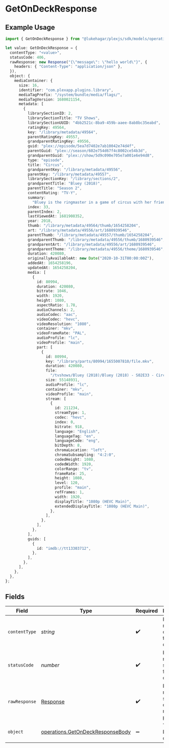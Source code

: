 # GetOnDeckResponse

## Example Usage

```typescript
import { GetOnDeckResponse } from "@lukehagar/plexjs/sdk/models/operations";

let value: GetOnDeckResponse = {
  contentType: "<value>",
  statusCode: 406,
  rawResponse: new Response("{\"message\": \"hello world\"}", {
    headers: { "Content-Type": "application/json" },
  }),
  object: {
    mediaContainer: {
      size: 16,
      identifier: "com.plexapp.plugins.library",
      mediaTagPrefix: "/system/bundle/media/flags/",
      mediaTagVersion: 1680021154,
      metadata: [
        {
          librarySectionID: 2,
          librarySectionTitle: "TV Shows",
          librarySectionUUID: "4bb2521c-8ba9-459b-aaee-8ab8bc35eabd",
          ratingKey: 49564,
          key: "/library/metadata/49564",
          parentRatingKey: 49557,
          grandparentRatingKey: 49556,
          guid: "plex://episode/5ea7d7402e7ab10042e74d4f",
          parentGuid: "plex://season/602e754d67f4c8002ce54b3d",
          grandparentGuid: "plex://show/5d9c090e705e7a001e6e94d8",
          type: "episode",
          title: "Circus",
          grandparentKey: "/library/metadata/49556",
          parentKey: "/library/metadata/49557",
          librarySectionKey: "/library/sections/2",
          grandparentTitle: "Bluey (2018)",
          parentTitle: "Season 2",
          contentRating: "TV-Y",
          summary:
            "Bluey is the ringmaster in a game of circus with her friends but Hercules wants to play his motorcycle game instead. Luckily Bluey has a solution to keep everyone happy.",
          index: 33,
          parentIndex: 2,
          lastViewedAt: 1681908352,
          year: 2018,
          thumb: "/library/metadata/49564/thumb/1654258204",
          art: "/library/metadata/49556/art/1680939546",
          parentThumb: "/library/metadata/49557/thumb/1654258204",
          grandparentThumb: "/library/metadata/49556/thumb/1680939546",
          grandparentArt: "/library/metadata/49556/art/1680939546",
          grandparentTheme: "/library/metadata/49556/theme/1680939546",
          duration: 420080,
          originallyAvailableAt: new Date("2020-10-31T00:00:00Z"),
          addedAt: 1654258196,
          updatedAt: 1654258204,
          media: [
            {
              id: 80994,
              duration: 420080,
              bitrate: 1046,
              width: 1920,
              height: 1080,
              aspectRatio: 1.78,
              audioChannels: 2,
              audioCodec: "aac",
              videoCodec: "hevc",
              videoResolution: "1080",
              container: "mkv",
              videoFrameRate: "PAL",
              audioProfile: "lc",
              videoProfile: "main",
              part: [
                {
                  id: 80994,
                  key: "/library/parts/80994/1655007810/file.mkv",
                  duration: 420080,
                  file:
                    "/tvshows/Bluey (2018)/Bluey (2018) - S02E33 - Circus.mkv",
                  size: 55148931,
                  audioProfile: "lc",
                  container: "mkv",
                  videoProfile: "main",
                  stream: [
                    {
                      id: 211234,
                      streamType: 1,
                      codec: "hevc",
                      index: 0,
                      bitrate: 918,
                      language: "English",
                      languageTag: "en",
                      languageCode: "eng",
                      bitDepth: 8,
                      chromaLocation: "left",
                      chromaSubsampling: "4:2:0",
                      codedHeight: 1080,
                      codedWidth: 1920,
                      colorRange: "tv",
                      frameRate: 25,
                      height: 1080,
                      level: 120,
                      profile: "main",
                      refFrames: 1,
                      width: 1920,
                      displayTitle: "1080p (HEVC Main)",
                      extendedDisplayTitle: "1080p (HEVC Main)",
                    },
                  ],
                },
              ],
            },
          ],
          guids: [
            {
              id: "imdb://tt13303712",
            },
          ],
        },
      ],
    },
  },
};
```

## Fields

| Field                                                                                       | Type                                                                                        | Required                                                                                    | Description                                                                                 |
| ------------------------------------------------------------------------------------------- | ------------------------------------------------------------------------------------------- | ------------------------------------------------------------------------------------------- | ------------------------------------------------------------------------------------------- |
| `contentType`                                                                               | *string*                                                                                    | :heavy_check_mark:                                                                          | HTTP response content type for this operation                                               |
| `statusCode`                                                                                | *number*                                                                                    | :heavy_check_mark:                                                                          | HTTP response status code for this operation                                                |
| `rawResponse`                                                                               | [Response](https://developer.mozilla.org/en-US/docs/Web/API/Response)                       | :heavy_check_mark:                                                                          | Raw HTTP response; suitable for custom response parsing                                     |
| `object`                                                                                    | [operations.GetOnDeckResponseBody](../../../sdk/models/operations/getondeckresponsebody.md) | :heavy_minus_sign:                                                                          | The on Deck content                                                                         |